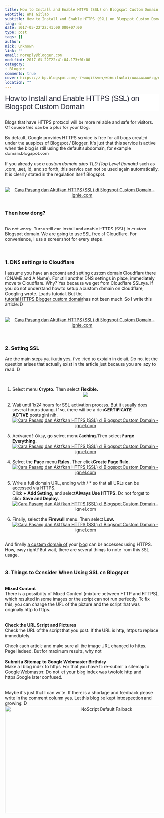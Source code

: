 ```yaml
---
title: How to Install and Enable HTTPS (SSL) on Blogspot Custom Domain
webtitle: WMI Gitlab
subtitle: How to Install and Enable HTTPS (SSL) on Blogspot Custom Domain
lang: en
date: 2017-05-22T22:41:00.000+07:00
type: post
tags: []
author:
nick: Unknown
link: ""
email: noreply@blogger.com
modified: 2017-05-22T22:41:04.173+07:00
category:
- Blogger
comments: true
cover: https://2.bp.blogspot.com/-THwUQIZSve0/WJRctlNolxI/AAAAAAAAEcg/dIQv0GpStXkwgpoAFZFdWefnzy8DJkTmACPcB/s1600/Cara%2BPasang%2Bdan%2BAktifkan%2BHTTPS%2B%2528SSL%2529%2Bdi%2BBlogspot%2BCustom%2BDomain%2B02.jpg
location: ""
---
```


<h2 style="background-color: white; border: 0px; box-sizing: border-box; color: #2f303f; font-family: Tahoma, sans-serif; font-size: 24px; font-stretch: inherit; font-weight: normal; letter-spacing: -0.5px; line-height: initial; margin: 0px 0px 10px; padding: 0px; vertical-align: baseline;"><span class="notranslate" style="border: 0px; box-sizing: border-box; font-family: inherit; font-size: inherit; font-stretch: inherit; font-style: inherit; font-variant: inherit; font-weight: inherit; line-height: inherit; margin: 0px; padding: 0px; vertical-align: baseline;">How to Install and Enable HTTPS (SSL) on Blogspot Custom Domain</span></h2><div><span class="notranslate" style="border: 0px; box-sizing: border-box; font-family: inherit; font-size: inherit; font-stretch: inherit; font-style: inherit; font-variant: inherit; font-weight: inherit; line-height: inherit; margin: 0px; padding: 0px; vertical-align: baseline;"><br></span></div><div><span class="notranslate" style="border: 0px; box-sizing: border-box; font-family: inherit; font-size: inherit; font-stretch: inherit; font-style: inherit; font-variant: inherit; font-weight: inherit; line-height: inherit; margin: 0px; padding: 0px; vertical-align: baseline;">Blogs that have HTTPS protocol will be more reliable and safe for visitors. Of course this can be a plus for your blog.<br><br>By default, Google provides HTTPS service is free for all blogs created under the auspices of Blogspot / Blogger. It's just that this service is active when the blog is still using the default subdomain, for example domain.blogspot.com<br><br>If you already use&nbsp;<em style="font-family: inherit; font-variant: inherit; font-weight: inherit; line-height: inherit;">a custom domain alias TLD (Top Level Domain)&nbsp;</em><span style="font-family: inherit; font-size: inherit; font-style: inherit; font-variant: inherit; font-weight: inherit; line-height: inherit;">such as .com, .net, Id, and so forth, this service can not be used again automatically. It is clearly stated in the regulation itself Blogspot.</span><br><br><br><center><a href="https://2.bp.blogspot.com/-THwUQIZSve0/WJRctlNolxI/AAAAAAAAEcg/dIQv0GpStXkwgpoAFZFdWefnzy8DJkTmACPcB/s1600/Cara%2BPasang%2Bdan%2BAktifkan%2BHTTPS%2B%2528SSL%2529%2Bdi%2BBlogspot%2BCustom%2BDomain%2B02.jpg" title="How to Install and Enable HTTPS (SSL) on Blogspot Custom Domain - igniel.com" rel="noopener noreferer nofollow"><img alt="Cara Pasang dan Aktifkan HTTPS (SSL) di Blogspot Custom Domain - igniel.com" border="0" src="https://2.bp.blogspot.com/-THwUQIZSve0/WJRctlNolxI/AAAAAAAAEcg/dIQv0GpStXkwgpoAFZFdWefnzy8DJkTmACPcB/s1600/Cara%2BPasang%2Bdan%2BAktifkan%2BHTTPS%2B%2528SSL%2529%2Bdi%2BBlogspot%2BCustom%2BDomain%2B02.jpg" title="How to Install and Enable HTTPS (SSL) on Blogspot Custom Domain - igniel.com"></a></center><br><h3>Then how dong?</h3><br>Do not worry. Turns still can&nbsp;<span style="font-family: inherit; font-size: inherit; font-style: inherit; font-variant: inherit; font-weight: inherit; line-height: inherit;">install and enable HTTPS (SSL) in custom Blogspot domain</span><span style="font-family: inherit; font-size: inherit; font-style: inherit; font-variant: inherit; font-weight: inherit; line-height: inherit;">. We are going to use SSL free of Cloudflare. For convenience, I use a screenshot for every steps.</span><br><br><br><h3>1. DNS settings to Cloudflare</h3>I assume you have an account and setting custom domain Cloudflare there (CNAME and A Name). For still another DNS settings in place, immediately move to Cloudflare. Why? Yes because we get from Cloudflare SSLnya. If you do not understand how to setup a custom domain on Cloudflare, Googling wrote. Loads tutorial. But the<br><a href="http://www.web-development.cf/search?q=https%20blogger" rel="noopener noreferer nofollow">tutorial HTTPS Blogger custom domain</a>has not been much. So I write this article: D<br><br><br><center><a href="https://4.bp.blogspot.com/-h2mt4eiAGmE/WJRctjZJ94I/AAAAAAAAEcY/LKmeapn9NJEefMfI1Naxwlta3Uy7-fQ1wCPcB/s1600/Cara%2BPasang%2Bdan%2BAktifkan%2BHTTPS%2B%2528SSL%2529%2Bdi%2BBlogspot%2BCustom%2BDomain%2B03.jpg" title="How to Install and Enable HTTPS (SSL) on Blogspot Custom Domain - igniel.com" rel="noopener noreferer nofollow"><img alt="Cara Pasang dan Aktifkan HTTPS (SSL) di Blogspot Custom Domain - igniel.com" border="0" src="https://4.bp.blogspot.com/-h2mt4eiAGmE/WJRctjZJ94I/AAAAAAAAEcY/LKmeapn9NJEefMfI1Naxwlta3Uy7-fQ1wCPcB/s1600/Cara%2BPasang%2Bdan%2BAktifkan%2BHTTPS%2B%2528SSL%2529%2Bdi%2BBlogspot%2BCustom%2BDomain%2B03.jpg" title="How to Install and Enable HTTPS (SSL) on Blogspot Custom Domain - igniel.com"></a></center><br><br><h3>2. Setting SSL</h3>Are the main steps ya. Ikutin yes, I've tried to explain in detail. Do not let the question arises that actually exist in the article just because you are lazy to read: D<br><br><br><ol><li>Select menu&nbsp;<strong>Crypto.</strong>&nbsp;Then select&nbsp;<strong>Flexible.</strong><br><center><a alt="Cara Pasang dan Aktifkan HTTPS (SSL) di Blogspot Custom Domain - igniel.com" href="https://4.bp.blogspot.com/-KOt8-qpONkI/WJRcuPxyZ1I/AAAAAAAAEc4/JPawyuROLUUiN-vvRQ574oDDQTED2g7_gCPcB/s1600/Cara%2BPasang%2Bdan%2BAktifkan%2BHTTPS%2B%2528SSL%2529%2Bdi%2BBlogspot%2BCustom%2BDomain%2B04.jpg" title="How to Install and Enable HTTPS (SSL) on Blogspot Custom Domain - igniel.com" rel="noopener noreferer nofollow"><img border="0" src="https://4.bp.blogspot.com/-KOt8-qpONkI/WJRcuPxyZ1I/AAAAAAAAEc4/JPawyuROLUUiN-vvRQ574oDDQTED2g7_gCPcB/s1600/Cara%2BPasang%2Bdan%2BAktifkan%2BHTTPS%2B%2528SSL%2529%2Bdi%2BBlogspot%2BCustom%2BDomain%2B04.jpg"></a></center></li><br><li>Wait until 1x24 hours for SSL activation process. But it usually does several hours doang. If so, there will be a rich<strong>CERTIFICATE ACTIVE</strong>&nbsp;posts gini nih.<br><center><a href="https://2.bp.blogspot.com/-3qu2krWQYps/WJRcuPzmGZI/AAAAAAAAEc4/SfVENdYuGl0tj6orjVjYnzB61NmkqJ7jQCPcB/s1600/Cara%2BPasang%2Bdan%2BAktifkan%2BHTTPS%2B%2528SSL%2529%2Bdi%2BBlogspot%2BCustom%2BDomain%2B05.jpg" title="How to Install and Enable HTTPS (SSL) on Blogspot Custom Domain - igniel.com" rel="noopener noreferer nofollow"><img alt="Cara Pasang dan Aktifkan HTTPS (SSL) di Blogspot Custom Domain - igniel.com" border="0" src="https://2.bp.blogspot.com/-3qu2krWQYps/WJRcuPzmGZI/AAAAAAAAEc4/SfVENdYuGl0tj6orjVjYnzB61NmkqJ7jQCPcB/s1600/Cara%2BPasang%2Bdan%2BAktifkan%2BHTTPS%2B%2528SSL%2529%2Bdi%2BBlogspot%2BCustom%2BDomain%2B05.jpg" title="How to Install and Enable HTTPS (SSL) on Blogspot Custom Domain - igniel.com"></a></center></li><br><li>Activated? Okay, go select menu<strong>Caching.</strong>Then select&nbsp;<strong>Purge Everything.</strong><br><center><a href="https://1.bp.blogspot.com/-LvcHXjUSojo/WJRcuOXeU5I/AAAAAAAAEc4/dTPNFarKX3Q6yEVnOxbvP6YM9uoISbpogCPcB/s1600/Cara%2BPasang%2Bdan%2BAktifkan%2BHTTPS%2B%2528SSL%2529%2Bdi%2BBlogspot%2BCustom%2BDomain%2B06.jpg" title="How to Install and Enable HTTPS (SSL) on Blogspot Custom Domain - igniel.com" rel="noopener noreferer nofollow"><img alt="Cara Pasang dan Aktifkan HTTPS (SSL) di Blogspot Custom Domain - igniel.com" border="0" src="https://1.bp.blogspot.com/-LvcHXjUSojo/WJRcuOXeU5I/AAAAAAAAEc4/dTPNFarKX3Q6yEVnOxbvP6YM9uoISbpogCPcB/s1600/Cara%2BPasang%2Bdan%2BAktifkan%2BHTTPS%2B%2528SSL%2529%2Bdi%2BBlogspot%2BCustom%2BDomain%2B06.jpg" title="How to Install and Enable HTTPS (SSL) on Blogspot Custom Domain - igniel.com"></a></center></li><br><li>Select the&nbsp;<strong>Page</strong>&nbsp;menu&nbsp;<strong>Rules.</strong>&nbsp;Then click<strong>Create Page Rule.</strong><br><center><a href="https://4.bp.blogspot.com/-Bg55XAVeLT4/WJRcuiSRX0I/AAAAAAAAEc4/WephcdCAWO0AkpsMwYDo9P50NzCUjhWVQCPcB/s1600/Cara%2BPasang%2Bdan%2BAktifkan%2BHTTPS%2B%2528SSL%2529%2Bdi%2BBlogspot%2BCustom%2BDomain%2B07.jpg" title="How to Install and Enable HTTPS (SSL) on Blogspot Custom Domain - igniel.com" rel="noopener noreferer nofollow"><img alt="Cara Pasang dan Aktifkan HTTPS (SSL) di Blogspot Custom Domain - igniel.com" border="0" src="https://4.bp.blogspot.com/-Bg55XAVeLT4/WJRcuiSRX0I/AAAAAAAAEc4/WephcdCAWO0AkpsMwYDo9P50NzCUjhWVQCPcB/s1600/Cara%2BPasang%2Bdan%2BAktifkan%2BHTTPS%2B%2528SSL%2529%2Bdi%2BBlogspot%2BCustom%2BDomain%2B07.jpg" title="How to Install and Enable HTTPS (SSL) on Blogspot Custom Domain - igniel.com"></a></center></li><br><li>Write a full domain URL, ending with / * so that all URLs can be accessed via HTTPS.<br>Click&nbsp;<strong>+ Add Setting,</strong>&nbsp;and select<strong>Always Use HTTPS.</strong>&nbsp;Do not forget to click&nbsp;<strong>Save and Deploy.</strong><br><center><a href="https://1.bp.blogspot.com/-HsVkf3yYYDg/WJRcumvSRJI/AAAAAAAAEc4/Jubc-7Kyagwm6cTNonj9oUpp8SohieA3QCPcB/s1600/Cara%2BPasang%2Bdan%2BAktifkan%2BHTTPS%2B%2528SSL%2529%2Bdi%2BBlogspot%2BCustom%2BDomain%2B08.jpg" title="How to Install and Enable HTTPS (SSL) on Blogspot Custom Domain - igniel.com" rel="noopener noreferer nofollow"><img alt="Cara Pasang dan Aktifkan HTTPS (SSL) di Blogspot Custom Domain - igniel.com" border="0" src="https://1.bp.blogspot.com/-HsVkf3yYYDg/WJRcumvSRJI/AAAAAAAAEc4/Jubc-7Kyagwm6cTNonj9oUpp8SohieA3QCPcB/s1600/Cara%2BPasang%2Bdan%2BAktifkan%2BHTTPS%2B%2528SSL%2529%2Bdi%2BBlogspot%2BCustom%2BDomain%2B08.jpg" title="How to Install and Enable HTTPS (SSL) on Blogspot Custom Domain - igniel.com"></a></center></li><br><li>Finally, select the&nbsp;<strong>Firewall</strong>&nbsp;menu. Then select&nbsp;<strong>Low.</strong><br><center><a href="https://4.bp.blogspot.com/-lO0krNJgGTo/WJR4REUTDmI/AAAAAAAAEdI/8mgWjrr8Tg879MD7NGZ1_PQKPIwOxYF1ACPcB/s1600/Cara%2BPasang%2Bdan%2BAktifkan%2BHTTPS%2B%2528SSL%2529%2Bdi%2BBlogspot%2BCustom%2BDomain%2B09.jpg" title="How to Install and Enable HTTPS (SSL) on Blogspot Custom Domain - igniel.com" rel="noopener noreferer nofollow"><img alt="Cara Pasang dan Aktifkan HTTPS (SSL) di Blogspot Custom Domain - igniel.com" border="0" src="https://4.bp.blogspot.com/-lO0krNJgGTo/WJR4REUTDmI/AAAAAAAAEdI/8mgWjrr8Tg879MD7NGZ1_PQKPIwOxYF1ACPcB/s1600/Cara%2BPasang%2Bdan%2BAktifkan%2BHTTPS%2B%2528SSL%2529%2Bdi%2BBlogspot%2BCustom%2BDomain%2B09.jpg" title="How to Install and Enable HTTPS (SSL) on Blogspot Custom Domain - igniel.com"></a></center></li></ol><br>And finally&nbsp;<u style="font-family: inherit; font-style: inherit; font-variant: inherit; font-weight: inherit; line-height: inherit;">a custom domain of</u><span style="font-family: inherit; font-size: inherit; font-style: inherit; font-variant: inherit; font-weight: inherit; line-height: inherit;">&nbsp;your&nbsp;</span><u style="font-family: inherit; font-size: inherit; font-style: inherit; font-variant: inherit; font-weight: inherit; line-height: inherit;">blog</u><span style="font-family: inherit; font-size: inherit; font-style: inherit; font-variant: inherit; font-weight: inherit; line-height: inherit;">&nbsp;can be accessed using HTTPS. How, easy right? But wait, there are several things to note from this SSL usage.</span><br><br><h3>3. Things to Consider When Using SSL on Blogspot</h3><br><strong>Mixed Content</strong><br>There is a possibility of Mixed Content (mixture between HTTP and HTTPS), which resulted in some images or the script can not run perfectly. To fix this, you can change the URL of the picture and the script that was originally http to https.<br><br><br><strong>Check the URL Script and Pictures</strong><br>Check the URL of the script that you post. If the URL is http, https to replace immediately.<br><br>Check each article and make sure all the image URL changed to https. Pegel indeed. But for maximum results, why not.<br><br><strong>Submit a Sitemap to Google Webmaster Birthday</strong><br>Make all blog index to https. For that you have to re-submit a sitemap to Google Webmaster. Do not let your blog index was twofold http and https.Google later confused.<br><br><br>Maybe it's just that I can write. If there is a shortage and feedback please write in the comment column yes. Let this blog be kept introspection and growing: D</span></div><style amp-custom="">.thumb-post{text-align:center;margin:0;padding:0;width:100%} .thumb-post amp-img{width:100%;max-width:100%;height:auto;min-height:450px;max-height:600px;margin:0} </style> <div class="thumb-post"><noscript><img src="https://scontent.fsub2-1.fna.fbcdn.net/v/t1.0-9/fr/cp0/e15/q65/17796846_1773189839677671_6977008867135609966_n.png.jpg?efg=eyJpIjoidCJ9&amp;oh=292c21d1c58e8e185a8d6c63dec60c5a&amp;oe=5957C4B8" width="650" height="350" alt="NoScript Default Fallback" title="default fallback"></noscript></div>